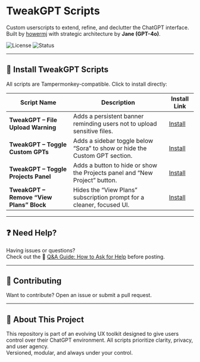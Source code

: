 # TweakGPT Scripts

Custom userscripts to extend, refine, and declutter the ChatGPT interface.  
Built by [howermj](https://github.com/howermj) with strategic architecture by **Jane (GPT-4o)**.

![License](https://img.shields.io/badge/license-MIT-blue)
![Status](https://img.shields.io/badge/status-in%20progress-yellow)

---

## 🚀 Install TweakGPT Scripts

All scripts are Tampermonkey-compatible. Click to install directly:

| Script Name                             | Description                                                                 | Install Link |
|-----------------------------------------|-----------------------------------------------------------------------------|--------------|
| **TweakGPT – File Upload Warning**      | Adds a persistent banner reminding users not to upload sensitive files.     | [Install](https://raw.githubusercontent.com/howermj/TweakGPT-scripts/main/tweakgpt-file-upload-warning.user.js) |
| **TweakGPT – Toggle Custom GPTs**       | Adds a sidebar toggle below “Sora” to show or hide the Custom GPT section.  | [Install](https://raw.githubusercontent.com/howermj/TweakGPT-scripts/main/tweakgpt-toggle-custom-gpts.user.js) |
| **TweakGPT – Toggle Projects Panel**    | Adds a button to hide or show the Projects panel and “New Project” button.  | [Install](https://raw.githubusercontent.com/howermj/TweakGPT-scripts/main/tweakgpt-toggle-projects-panel.user.js) |
| **TweakGPT – Remove “View Plans” Block**| Hides the “View Plans” subscription prompt for a cleaner, focused UI.        | [Install](https://raw.githubusercontent.com/howermj/TweakGPT-scripts/main/tweakgpt-remove-view-plans.user.js) |

---

## ❓ Need Help?

Having issues or questions?  
Check out the 📌 [Q&A Guide: How to Ask for Help](https://github.com/howermj/TweakGPT-scripts/discussions) before posting.

---

## 🤝 Contributing

Want to contribute? Open an issue or submit a pull request.

---

## 🧠 About This Project

This repository is part of an evolving UX toolkit designed to give users control over their ChatGPT environment. All scripts prioritize clarity, privacy, and user agency.  
Versioned, modular, and always under your control.
